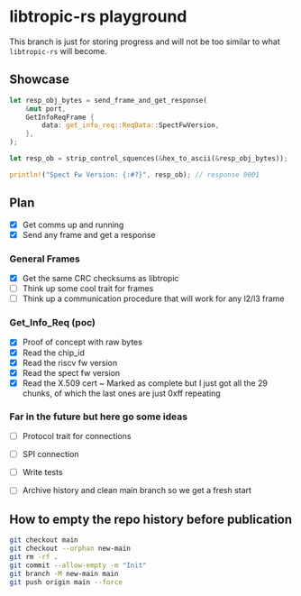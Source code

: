 # libtropic-rs playground

This branch is just for storing progress and will not be too similar to what `libtropic-rs` will become.


## Showcase

```Rust
let resp_obj_bytes = send_frame_and_get_response(
    &mut port,
    GetInfoReqFrame {
        data: get_info_req::ReqData::SpectFwVersion,
    },
);

let resp_ob = strip_control_squences(&hex_to_ascii(&resp_obj_bytes));

println!("Spect Fw Version: {:#?}", resp_ob); // response 0001
```

## Plan

- [x] Get comms up and running
- [x] Send any frame and get a response

### General Frames

- [x] Get the same CRC checksums as libtropic
- [ ] Think up some cool trait for frames
- [ ] Think up a communication procedure that will work for any l2/l3 frame

### Get_Info_Req (poc)

- [x] Proof of concept with raw bytes
- [x] Read the chip_id
- [x] Read the riscv fw version
- [x] Read the spect fw version
- [x] Read the X.509 cert ~ Marked as complete but I just got all the 29 chunks, of which the last ones are just 0xff repeating

### Far in the future but here go some ideas

- [ ] Protocol trait for connections
- [ ] SPI connection
- [ ] Write tests

- [ ] Archive history and clean main branch so we get a fresh start


## How to empty the repo history before publication

```bash
git checkout main
git checkout --orphan new-main
git rm -rf .
git commit --allow-empty -m "Init"
git branch -M new-main main
git push origin main --force
```
